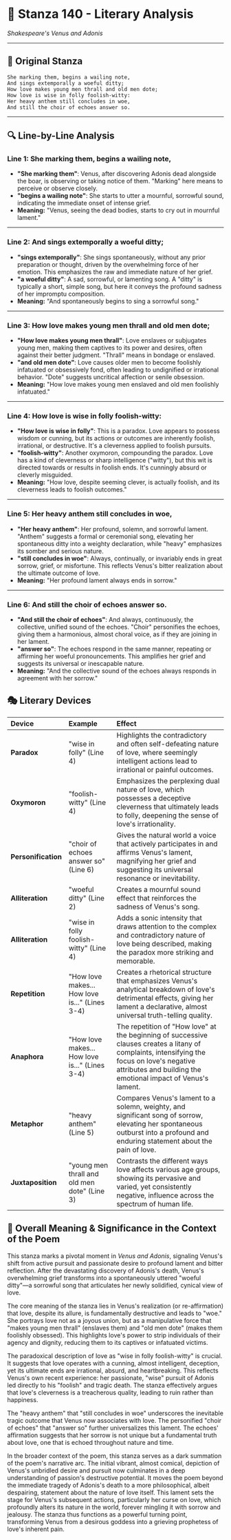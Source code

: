 # 🌹 Stanza 140 - Literary Analysis
*Shakespeare's Venus and Adonis*

---

## 📖 Original Stanza
```
She marking them, begins a wailing note,
And sings extemporally a woeful ditty;      
How love makes young men thrall and old men dote;
How love is wise in folly foolish-witty:
Her heavy anthem still concludes in woe,
And still the choir of echoes answer so.
```

---

## 🔍 Line-by-Line Analysis

### Line 1: She marking them, begins a wailing note,
*   **"She marking them"**: Venus, after discovering Adonis dead alongside the boar, is observing or taking notice of them. "Marking" here means to perceive or observe closely.
*   **"begins a wailing note"**: She starts to utter a mournful, sorrowful sound, indicating the immediate onset of intense grief.
*   **Meaning:** "Venus, seeing the dead bodies, starts to cry out in mournful lament."

---

### Line 2: And sings extemporally a woeful ditty;
*   **"sings extemporally"**: She sings spontaneously, without any prior preparation or thought, driven by the overwhelming force of her emotion. This emphasizes the raw and immediate nature of her grief.
*   **"a woeful ditty"**: A sad, sorrowful, or lamenting song. A "ditty" is typically a short, simple song, but here it conveys the profound sadness of her impromptu composition.
*   **Meaning:** "And spontaneously begins to sing a sorrowful song."

---

### Line 3: How love makes young men thrall and old men dote;
*   **"How love makes young men thrall"**: Love enslaves or subjugates young men, making them captives to its power and desires, often against their better judgment. "Thrall" means in bondage or enslaved.
*   **"and old men dote"**: Love causes older men to become foolishly infatuated or obsessively fond, often leading to undignified or irrational behavior. "Dote" suggests uncritical affection or senile obsession.
*   **Meaning:** "How love makes young men enslaved and old men foolishly infatuated."

---

### Line 4: How love is wise in folly foolish-witty:
*   **"How love is wise in folly"**: This is a paradox. Love appears to possess wisdom or cunning, but its actions or outcomes are inherently foolish, irrational, or destructive. It's a cleverness applied to foolish pursuits.
*   **"foolish-witty"**: Another oxymoron, compounding the paradox. Love has a kind of cleverness or sharp intelligence ("witty"), but this wit is directed towards or results in foolish ends. It's cunningly absurd or cleverly misguided.
*   **Meaning:** "How love, despite seeming clever, is actually foolish, and its cleverness leads to foolish outcomes."

---

### Line 5: Her heavy anthem still concludes in woe,
*   **"Her heavy anthem"**: Her profound, solemn, and sorrowful lament. "Anthem" suggests a formal or ceremonial song, elevating her spontaneous ditty into a weighty declaration, while "heavy" emphasizes its somber and serious nature.
*   **"still concludes in woe"**: Always, continually, or invariably ends in great sorrow, grief, or misfortune. This reflects Venus's bitter realization about the ultimate outcome of love.
*   **Meaning:** "Her profound lament always ends in sorrow."

---

### Line 6: And still the choir of echoes answer so.
*   **"And still the choir of echoes"**: And always, continuously, the collective, unified sound of the echoes. "Choir" personifies the echoes, giving them a harmonious, almost choral voice, as if they are joining in her lament.
*   **"answer so"**: The echoes respond in the same manner, repeating or affirming her woeful pronouncements. This amplifies her grief and suggests its universal or inescapable nature.
*   **Meaning:** "And the collective sound of the echoes always responds in agreement with her sorrow."

## 🎭 Literary Devices

| Device          | Example                                | Effect                                                                                                                                                                                                                           |
| :-------------- | :------------------------------------- | :------------------------------------------------------------------------------------------------------------------------------------------------------------------------------------------------------------------------------- |
| **Paradox**     | "wise in folly" (Line 4)               | Highlights the contradictory and often self-defeating nature of love, where seemingly intelligent actions lead to irrational or painful outcomes.                                                                                      |
| **Oxymoron**    | "foolish-witty" (Line 4)               | Emphasizes the perplexing dual nature of love, which possesses a deceptive cleverness that ultimately leads to folly, deepening the sense of love's irrationality.                                                                      |
| **Personification** | "choir of echoes answer so" (Line 6) | Gives the natural world a voice that actively participates in and affirms Venus's lament, magnifying her grief and suggesting its universal resonance or inevitability.                                                           |
| **Alliteration**| "woeful ditty" (Line 2)                | Creates a mournful sound effect that reinforces the sadness of Venus's song.                                                                                                                                                             |
| **Alliteration**| "wise in folly foolish-witty" (Line 4) | Adds a sonic intensity that draws attention to the complex and contradictory nature of love being described, making the paradox more striking and memorable.                                                                          |
| **Repetition**  | "How love makes... How love is..." (Lines 3-4) | Creates a rhetorical structure that emphasizes Venus's analytical breakdown of love's detrimental effects, giving her lament a declarative, almost universal truth-telling quality.                                                   |
| **Anaphora**    | "How love makes... How love is..." (Lines 3-4) | The repetition of "How love" at the beginning of successive clauses creates a litany of complaints, intensifying the focus on love's negative attributes and building the emotional impact of Venus's lament.                      |
| **Metaphor**    | "heavy anthem" (Line 5)                | Compares Venus's lament to a solemn, weighty, and significant song of sorrow, elevating her spontaneous outburst into a profound and enduring statement about the pain of love.                                                    |
| **Juxtaposition**| "young men thrall and old men dote" (Line 3) | Contrasts the different ways love affects various age groups, showing its pervasive and varied, yet consistently negative, influence across the spectrum of human life.                                                        |

## 🎯 Overall Meaning & Significance in the Context of the Poem

This stanza marks a pivotal moment in *Venus and Adonis*, signaling Venus's shift from active pursuit and passionate desire to profound lament and bitter reflection. After the devastating discovery of Adonis's death, Venus's overwhelming grief transforms into a spontaneously uttered "woeful ditty"—a sorrowful song that articulates her newly solidified, cynical view of love.

The core meaning of the stanza lies in Venus's realization (or re-affirmation) that love, despite its allure, is fundamentally destructive and leads to "woe." She portrays love not as a joyous union, but as a manipulative force that "makes young men thrall" (enslaves them) and "old men dote" (makes them foolishly obsessed). This highlights love's power to strip individuals of their agency and dignity, reducing them to its captives or infatuated victims.

The paradoxical description of love as "wise in folly foolish-witty" is crucial. It suggests that love operates with a cunning, almost intelligent, deception, yet its ultimate ends are irrational, absurd, and heartbreaking. This reflects Venus's own recent experience: her passionate, "wise" pursuit of Adonis led directly to his "foolish" and tragic death. The stanza effectively argues that love's cleverness is a treacherous quality, leading to ruin rather than happiness.

The "heavy anthem" that "still concludes in woe" underscores the inevitable tragic outcome that Venus now associates with love. The personified "choir of echoes" that "answer so" further universalizes this lament. The echoes' affirmation suggests that her sorrow is not unique but a fundamental truth about love, one that is echoed throughout nature and time.

In the broader context of the poem, this stanza serves as a dark summation of the poem's narrative arc. The initial vibrant, almost comical, depiction of Venus's unbridled desire and pursuit now culminates in a deep understanding of passion's destructive potential. It moves the poem beyond the immediate tragedy of Adonis's death to a more philosophical, albeit despairing, statement about the nature of love itself. This lament sets the stage for Venus's subsequent actions, particularly her curse on love, which profoundly alters its nature in the world, forever mingling it with sorrow and jealousy. The stanza thus functions as a powerful turning point, transforming Venus from a desirous goddess into a grieving prophetess of love's inherent pain.
